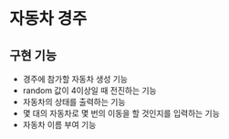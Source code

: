 # 자동차 경주
## 구현 기능
* 경주에 참가할 자동차 생성 기능
* random 값이 4이상일 때 전진하는 기능
* 자동차의 상태를 출력하는 기능
* 몇 대의 자동차로 몇 번의 이동을 할 것인지를 입력하는 기능
* 자동차 이름 부여 기능